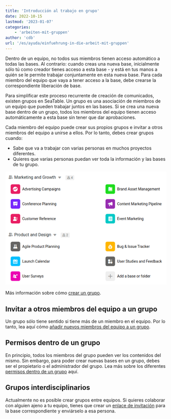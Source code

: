 ```yaml
---
title: 'Introducción al trabajo en grupo'
date: 2022-10-15
lastmod: '2023-01-07'
categories:
    - 'arbeiten-mit-gruppen'
author: 'cdb'
url: '/es/ayuda/einfuehrung-in-die-arbeit-mit-gruppen'
---
```


Dentro de un equipo, no todos sus miembros tienen acceso automático a todas las bases. Al contrario: cuando creas una nueva base, inicialmente sólo tú como creador tienes acceso a esta base - y está en tus manos a quién se le permite trabajar conjuntamente en esta nueva base. Para cada miembro del equipo que vaya a tener acceso a la base, debe crearse la correspondiente liberación de base.

Para simplificar este proceso recurrente de creación de comunicados, existen grupos en SeaTable. Un grupo es una asociación de miembros de un equipo que pueden trabajar juntos en las bases. Si se crea una nueva base dentro de un grupo, todos los miembros del equipo tienen acceso automáticamente a esta base sin tener que dar aprobaciones.

Cada miembro del equipo puede crear sus propios grupos e invitar a otros miembros del equipo a unirse a ellos. Por lo tanto, debes crear grupos cuando:

- Sabe que va a trabajar con varias personas en muchos proyectos diferentes.
- Quieres que varias personas puedan ver toda la información y las bases de tu grupo.

![Trabajar con grupos en SeaTable](images/arbeiten-mit-gruppen.png)

Más información sobre cómo [crear un grupo](https://seatable.io/es/docs/arbeiten-mit-gruppen/eine-neue-gruppe-anlegen/).

## Invitar a otros miembros del equipo a un grupo

Un grupo sólo tiene sentido si tiene más de un miembro en el equipo. Por lo tanto, lea aquí cómo [añadir nuevos miembros del equipo a un grupo](https://seatable.io/es/docs/gruppenmitglieder-und-berechtigungen/ein-teammitglied-einer-gruppe-hinzufuegen/).

## Permisos dentro de un grupo

En principio, todos los miembros del grupo pueden ver los contenidos del mismo. Sin embargo, para poder crear nuevas bases en un grupo, debes ser el propietario o el administrador del grupo. Lea más sobre los diferentes [permisos dentro de un grupo](https://seatable.io/es/docs/gruppenmitglieder-und-berechtigungen/gruppenmitglieder-und-ihre-berechtigungen/) aquí.

## Grupos interdisciplinarios

Actualmente no es posible crear grupos entre equipos. Si quieres colaborar con alguien ajeno a tu equipo, tienes que crear un [enlace de invitación](https://seatable.io/es/docs/freigabelinks/einladungs-link-erklaert/) para la base correspondiente y enviárselo a esa persona.
